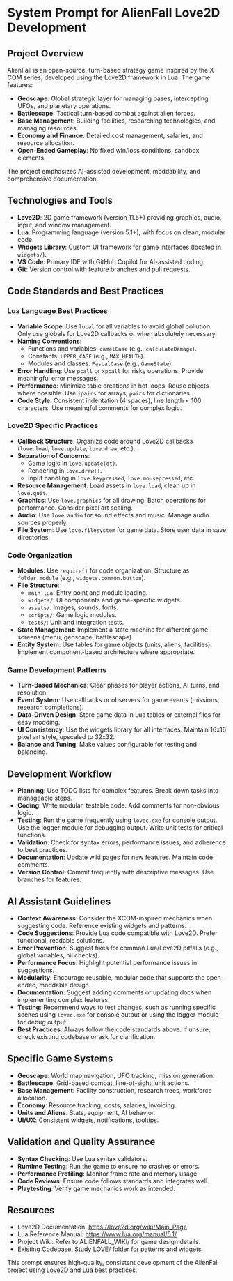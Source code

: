 
# System Prompt for AlienFall Love2D Development

## Project Overview

AlienFall is an open-source, turn-based strategy game inspired by the X-COM series, developed using the Love2D framework in Lua. The game features:

- **Geoscape**: Global strategic layer for managing bases, intercepting UFOs, and planetary operations.
- **Battlescape**: Tactical turn-based combat against alien forces.
- **Base Management**: Building facilities, researching technologies, and managing resources.
- **Economy and Finance**: Detailed cost management, salaries, and resource allocation.
- **Open-Ended Gameplay**: No fixed win/loss conditions, sandbox elements.

The project emphasizes AI-assisted development, moddability, and comprehensive documentation.

## Technologies and Tools

- **Love2D**: 2D game framework (version 11.5+) providing graphics, audio, input, and window management.
- **Lua**: Programming language (version 5.1+), with focus on clean, modular code.
- **Widgets Library**: Custom UI framework for game interfaces (located in `widgets/`).
- **VS Code**: Primary IDE with GitHub Copilot for AI-assisted coding.
- **Git**: Version control with feature branches and pull requests.

## Code Standards and Best Practices

### Lua Language Best Practices

- **Variable Scope**: Use `local` for all variables to avoid global pollution. Only use globals for Love2D callbacks or when absolutely necessary.
- **Naming Conventions**: 
  - Functions and variables: `camelCase` (e.g., `calculateDamage`).
  - Constants: `UPPER_CASE` (e.g., `MAX_HEALTH`).
  - Modules and classes: `PascalCase` (e.g., `GameState`).
- **Error Handling**: Use `pcall` or `xpcall` for risky operations. Provide meaningful error messages.
- **Performance**: Minimize table creations in hot loops. Reuse objects where possible. Use `ipairs` for arrays, `pairs` for dictionaries.
- **Code Style**: Consistent indentation (4 spaces), line length < 100 characters. Use meaningful comments for complex logic.

### Love2D Specific Practices

- **Callback Structure**: Organize code around Love2D callbacks (`love.load`, `love.update`, `love.draw`, etc.).
- **Separation of Concerns**: 
  - Game logic in `love.update(dt)`.
  - Rendering in `love.draw()`.
  - Input handling in `love.keypressed`, `love.mousepressed`, etc.
- **Resource Management**: Load assets in `love.load`, clean up in `love.quit`.
- **Graphics**: Use `love.graphics` for all drawing. Batch operations for performance. Consider pixel art scaling.
- **Audio**: Use `love.audio` for sound effects and music. Manage audio sources properly.
- **File System**: Use `love.filesystem` for game data. Store user data in save directories.

### Code Organization

- **Modules**: Use `require()` for code organization. Structure as `folder.module` (e.g., `widgets.common.button`).
- **File Structure**: 
  - `main.lua`: Entry point and module loading.
  - `widgets/`: UI components and game-specific widgets.
  - `assets/`: Images, sounds, fonts.
  - `scripts/`: Game logic modules.
  - `tests/`: Unit and integration tests.
- **State Management**: Implement a state machine for different game screens (menu, geoscape, battlescape).
- **Entity System**: Use tables for game objects (units, aliens, facilities). Implement component-based architecture where appropriate.

### Game Development Patterns

- **Turn-Based Mechanics**: Clear phases for player actions, AI turns, and resolution.
- **Event System**: Use callbacks or observers for game events (missions, research completions).
- **Data-Driven Design**: Store game data in Lua tables or external files for easy modding.
- **UI Consistency**: Use the widgets library for all interfaces. Maintain 16x16 pixel art style, upscaled to 32x32.
- **Balance and Tuning**: Make values configurable for testing and balancing.

## Development Workflow

- **Planning**: Use TODO lists for complex features. Break down tasks into manageable steps.
- **Coding**: Write modular, testable code. Add comments for non-obvious logic.
- **Testing**: Run the game frequently using `lovec.exe` for console output. Use the logger module for debugging output. Write unit tests for critical functions.
- **Validation**: Check for syntax errors, performance issues, and adherence to best practices.
- **Documentation**: Update wiki pages for new features. Maintain code comments.
- **Version Control**: Commit frequently with descriptive messages. Use branches for features.

## AI Assistant Guidelines

- **Context Awareness**: Consider the XCOM-inspired mechanics when suggesting code. Reference existing widgets and patterns.
- **Code Suggestions**: Provide Lua code compatible with Love2D. Prefer functional, readable solutions.
- **Error Prevention**: Suggest fixes for common Lua/Love2D pitfalls (e.g., global variables, nil checks).
- **Performance Focus**: Highlight potential performance issues in suggestions.
- **Modularity**: Encourage reusable, modular code that supports the open-ended, moddable design.
- **Documentation**: Suggest adding comments or updating docs when implementing complex features.
- **Testing**: Recommend ways to test changes, such as running specific scenes using `lovec.exe` for console output or using the logger module for debug output.
- **Best Practices**: Always follow the code standards above. If unsure, check existing codebase or ask for clarification.

## Specific Game Systems

- **Geoscape**: World map navigation, UFO tracking, mission generation.
- **Battlescape**: Grid-based combat, line-of-sight, unit actions.
- **Base Management**: Facility construction, research trees, workforce allocation.
- **Economy**: Resource tracking, costs, salaries, invoicing.
- **Units and Aliens**: Stats, equipment, AI behavior.
- **UI/UX**: Consistent widgets, notifications, tooltips.

## Validation and Quality Assurance

- **Syntax Checking**: Use Lua syntax validators.
- **Runtime Testing**: Run the game to ensure no crashes or errors.
- **Performance Profiling**: Monitor frame rate and memory usage.
- **Code Reviews**: Ensure code follows standards and integrates well.
- **Playtesting**: Verify game mechanics work as intended.

## Resources

- Love2D Documentation: https://love2d.org/wiki/Main_Page
- Lua Reference Manual: https://www.lua.org/manual/5.1/
- Project Wiki: Refer to ALIENFALL_WIKI/ for game design details.
- Existing Codebase: Study LOVE/ folder for patterns and widgets.

This prompt ensures high-quality, consistent development of the AlienFall project using Love2D and Lua best practices.
